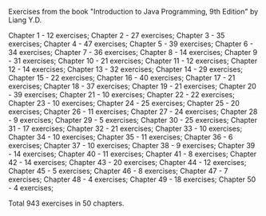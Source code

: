 Exercises from the book "Introduction to Java Programming, 9th Edition" by Liang Y.D.

Chapter  1 - 12 exercises;
Chapter  2 - 27 exercises;
Chapter  3 - 35 exercises;
Chapter  4 - 47 exercises;
Chapter  5 - 39 exercises;
Chapter  6 - 34 exercises;
Chapter  7 - 36 exercises;
Chapter  8 - 14 exercises;
Chapter  9 - 31 exercises;
Chapter 10 - 21 exercises;
Chapter 11 - 12 exercises;
Chapter 12 - 14 exercises;
Chapter 13 - 32 exercises;
Chapter 14 - 29 exercises;
Chapter 15 - 22 exercises;
Chapter 16 - 40 exercises;
Chapter 17 - 21 exercises;
Chapter 18 - 37 exercises;
Chapter 19 - 21 exercises;
Chapter 20 - 39 exercises;
Chapter 21 - 10 exercises;
Chapter 22 - 22 exercises;
Chapter 23 - 10 exercises;
Chapter 24 - 25 exercises;
Chapter 25 - 20 exercises;
Chapter 26 - 11 exercises;
Chapter 27 - 24 exercises;
Chapter 28 - 9 exercises;
Chapter 29 - 5 exercises;
Chapter 30 - 25 exercises;
Chapter 31 - 17 exercises;
Chapter 32 - 21 exercises;
Chapter 33 - 10 exercises;
Chapter 34 - 10 exercises;
Chapter 35 - 11 exercises;
Chapter 36 - 6 exercises;
Chapter 37 - 10 exercises;
Chapter 38 - 9 exercises;
Chapter 39 - 14 exercises;
Chapter 40 - 11 exercises;
Chapter 41 - 8 exercises;
Chapter 42 - 14 exercises;
Chapter 43 - 20 exercises;
Chapter 44 - 12 exercises;
Chapter 45 - 5 exercises;
Chapter 46 - 8 exercises;
Chapter 47 - 7 exercises;
Chapter 48 - 4 exercises;
Chapter 49 - 18 exercises;
Chapter 50 - 4 exercises;

Total 943 exercises in 50 chapters.
